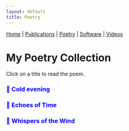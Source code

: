 ```yaml
---
layout: default
title: Poetry
---
```


<nav>
    <a href="index.md">Home</a> |
    <a href="publications.html">Publications</a> |
    <a href="poetry.md">Poetry</a> |
    <a href="software.html">Software</a> |
    <a href="videos.md">Videos</a>
</nav>

# My Poetry Collection

Click on a title to read the poem.

<!-- Poem 1 -->
<h3 onclick="togglePoem('poem1')" style="cursor: pointer; color: blue;">📖 Cold evening</h3>
<div id="poem1" style="display: none;">
    <p>
        Cuatro veranos duró el paraíso tropical.<br>
        Venías a verme siempre y yo pensaba en ti todos los días.<br>

        Recuerda príncipe, dijo:<br>
        Tus labios rojos carmesí se derriten como bon bon bum en mi boca.<br>
        Tu piel sabe como miel de abeja a mi paladar.<br>
        El mundo se vuelve extraordinario a tu lado.<br>

        Cinco veranos han sido infiernos pesadísimos.<br>
        1769 noches crueles sin detenerse...<br>
        Te extraño un poco más con cada día que pasa.<br>
        Extraño a morir los finos destellos de tus ojos.<br>
        Se dice que ahora el príncipe llora un río por ti.<br>
        Como duele no ver tus ojitos caramelo nunca más.<br>
        Your eyes are the cutest thing I have ever seen.<br>
        La incertidumbre de no poder verte de nuevo mutila mi alma.<br>

        Al cerrar mis ojos, el eco de tu voz en mi memoria fluye como platino líquido.<br>
        Desearía ser prisionero del pasado para ver tu rostro por la eternidad.<br>
        Mas, hoy, mi carcel es el presente, aquí y ahora.<br>
        El futuro viene constante sin detenerse, sin darse cuenta que ya no estás aquí conmigo.<br>
        Tan cruel es la distancia inquebrantable y<br>
        la frescura del aire es sin sabor.<br>

        El corazón siempre ganó frente a la mente.<br>
        Y cuan minúsculo es el ser frente al universo infinito.<br>
        Pero pido a Dios Altísimo y amoroso cuide de ti a dondequiera que vayas.<br>
        Ruego para que su escudo de paz proteja al principito que vino a verme sin conocerme tanto y vio una estrella en mí.<br>
        
        1 de noviembre 2024
    </p>
</div>

<!-- Poem 2 -->
<h3 onclick="togglePoem('poem2')" style="cursor: pointer; color: blue;">📖 Echoes of Time</h3>
<div id="poem2" style="display: none;">
    <p>
        Footsteps fade along the shore,<br>
        Time moves on forevermore.<br>
        Memories linger in the tide,<br>
        A story written, never denied.
    </p>
</div>

<!-- Poem 3 -->
<h3 onclick="togglePoem('poem3')" style="cursor: pointer; color: blue;">📖 Whispers of the Wind</h3>
<div id="poem3" style="display: none;">
    <p>
        The wind hums softly through the trees,<br>
        A secret voice in gentle breeze.<br>
        It sings to those who pause and hear,<br>
        A melody so pure, sincere.
    </p>
</div>

<script>
    function togglePoem(poemId) {
        var poem = document.getElementById(poemId);
        if (poem.style.display === "none") {
            poem.style.display = "block";
        } else {
            poem.style.display = "none";
        }
    }
</script>

